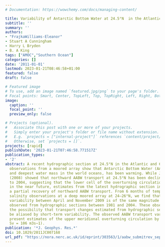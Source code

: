 ```yaml
---
# Documentation: https://wowchemy.com/docs/managing-content/

title: Variability of Antarctic Bottom Water at 24.5°N  in the Atlantic
subtitle: ''
summary: ''
authors:
- "FrajkaWilliams-Eleanor"
- Stuart A Cunningham
- Harry L Bryden
- B. A King
tags: ["AMOC","Southern Ocean"]
categories: []
date: '2011-01-01'
lastmod: 2023-01-21T08:46:58+01:00
featured: false
draft: false

# Featured image
# To use, add an image named `featured.jpg/png` to your page's folder.
# Focal points: Smart, Center, TopLeft, Top, TopRight, Left, Right, BottomLeft, Bottom, BottomRight.
image:
  caption: ''
  focal_point: ''
  preview_only: false

# Projects (optional).
#   Associate this post with one or more of your projects.
#   Simply enter your project's folder or file name without extension.
#   E.g. `projects = ["internal-project"]` references `content/project/deep-learning/index.md`.
#   Otherwise, set `projects = []`.
projects: [rapid]
publishDate: '2023-01-21T07:46:58.771517Z'
publication_types:
- '2'
abstract: A recent hydrographic section at 24.5°N in the Atlantic and 6 months of
  observations from a moored array show that Antarctic Bottom Water (AABW), the densest
  and deepest water mass in the world oceans, has been warming. While Johnson et al.
  (2008) showed that northward AABW transport at 24.5°N has been declining from 1981
  to 2004, suggesting that the lower cell of the overturning circulation could halt
  in the near future, estimates from the latest hydrographic section in 2010 indicate
  a partial recovery of northward AABW transport. From 6 months of temperature and
  salinity observations at a deep moored array at 24–26°N, we find that short-term
  variability between April and November 2009 is of the same magnitude as the changes
  observed from hydrographic sections between 1981 and 2004. These observations highlight
  the possibility that transport changes estimated from hydrographic sections may
  be aliased by short-term variability. The observed AABW transport variability affects
  present estimates of the upper meridional overturning circulation by ±0.4 Sv (1
  Sv = 106 m3s−1).
publication: '*J. Geophys. Res.*'
doi: 10.1029/2011JC007168
url_pdf: "https://nora.nerc.ac.uk/id/eprint/303563/1/aabw_submitrev_sep2011.pdf"
---
```

